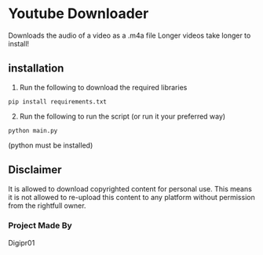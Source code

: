 # Youtube Downloader
Downloads the audio of a video as a .m4a file
Longer videos take longer to install!

## installation
1. Run the following to download the required libraries
```
pip install requirements.txt
```
2. Run the following to run the script (or run it your preferred way)
```
python main.py
```
(python must be installed)

## Disclaimer
It is allowed to download copyrighted content for personal use. This means it is not allowed to re-upload this content to any platform without permission from the rightfull owner.

### Project Made By
Digipr01